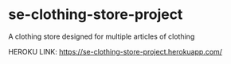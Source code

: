 # se-clothing-store-project
A clothing store designed for multiple articles of clothing

HEROKU LINK: https://se-clothing-store-project.herokuapp.com/
